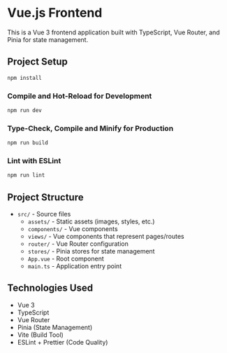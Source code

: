 # Vue.js Frontend

This is a Vue 3 frontend application built with TypeScript, Vue Router, and Pinia for state management.

## Project Setup

```sh
npm install
```

### Compile and Hot-Reload for Development

```sh
npm run dev
```

### Type-Check, Compile and Minify for Production

```sh
npm run build
```

### Lint with ESLint

```sh
npm run lint
```

## Project Structure

- `src/` - Source files
  - `assets/` - Static assets (images, styles, etc.)
  - `components/` - Vue components
  - `views/` - Vue components that represent pages/routes
  - `router/` - Vue Router configuration
  - `stores/` - Pinia stores for state management
  - `App.vue` - Root component
  - `main.ts` - Application entry point

## Technologies Used

- Vue 3
- TypeScript
- Vue Router
- Pinia (State Management)
- Vite (Build Tool)
- ESLint + Prettier (Code Quality)
